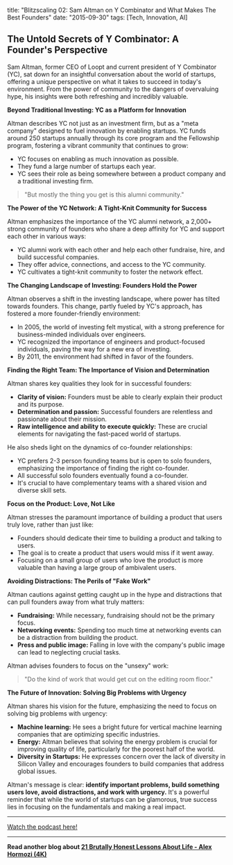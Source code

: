 

title: "Blitzscaling 02: Sam Altman on Y Combinator and What Makes The Best Founders"
date: "2015-09-30"
tags: [Tech, Innovation, AI]


## The Untold Secrets of Y Combinator: A Founder's Perspective

Sam Altman, former CEO of Loopt and current president of Y Combinator (YC), sat down for an insightful conversation about the world of startups, offering a unique perspective on what it takes to succeed in today's environment. From the power of community to the dangers of overvaluing hype, his insights were both refreshing and incredibly valuable.

**Beyond Traditional Investing: YC as a Platform for Innovation**

Altman describes YC not just as an investment firm, but as a "meta company" designed to fuel innovation by enabling startups. YC funds around 250 startups annually through its core program and the Fellowship program, fostering a vibrant community that continues to grow:

* YC focuses on enabling as much innovation as possible.
* They fund a large number of startups each year.
* YC sees their role as being somewhere between a product company and a traditional investing firm.

> "But mostly the thing you get is this alumni community."

**The Power of the YC Network: A Tight-Knit Community for Success**

Altman emphasizes the importance of the YC alumni network, a 2,000+ strong community of founders who share a deep affinity for YC and support each other in various ways: 

* YC alumni work with each other and help each other fundraise, hire, and build successful companies.
* They offer advice, connections, and access to the YC community.
* YC cultivates a tight-knit community to foster the network effect.

**The Changing Landscape of Investing: Founders Hold the Power**

Altman observes a shift in the investing landscape, where power has tilted towards founders. This change, partly fueled by YC's approach, has fostered a more founder-friendly environment:

* In 2005, the world of investing felt mystical, with a strong preference for business-minded individuals over engineers. 
* YC recognized the importance of engineers and product-focused individuals, paving the way for a new era of investing. 
* By 2011, the environment had shifted in favor of the founders.

**Finding the Right Team: The Importance of Vision and Determination**

Altman shares key qualities they look for in successful founders:

* **Clarity of vision:** Founders must be able to clearly explain their product and its purpose. 
* **Determination and passion:** Successful founders are relentless and passionate about their mission.
* **Raw intelligence and ability to execute quickly:**  These are crucial elements for navigating the fast-paced world of startups.

He also sheds light on the dynamics of co-founder relationships:

* YC prefers 2-3 person founding teams but is open to solo founders, emphasizing the importance of finding the right co-founder. 
* All successful solo founders eventually found a co-founder.
* It's crucial to have complementary teams with a shared vision and diverse skill sets.

**Focus on the Product: Love, Not Like**

Altman stresses the paramount importance of building a product that users truly love, rather than just like:

* Founders should dedicate their time to building a product and talking to users.
* The goal is to create a product that users would miss if it went away.
* Focusing on a small group of users who love the product is more valuable than having a large group of ambivalent users.

**Avoiding Distractions: The Perils of "Fake Work"**

Altman cautions against getting caught up in the hype and distractions that can pull founders away from what truly matters:

* **Fundraising:** While necessary, fundraising should not be the primary focus.
* **Networking events:** Spending too much time at networking events can be a distraction from building the product.
* **Press and public image:** Falling in love with the company's public image can lead to neglecting crucial tasks.

Altman advises founders to focus on the "unsexy" work:

> "Do the kind of work that would get cut on the editing room floor."

**The Future of Innovation: Solving Big Problems with Urgency**

Altman shares his vision for the future, emphasizing the need to focus on solving big problems with urgency:

* **Machine learning:** He sees a bright future for vertical machine learning companies that are optimizing specific industries.
* **Energy:** Altman believes that solving the energy problem is crucial for improving quality of life, particularly for the poorest half of the world. 
* **Diversity in Startups:** He expresses concern over the lack of diversity in Silicon Valley and encourages founders to build companies that address global issues.

Altman's message is clear: **identify important problems, build something users love, avoid distractions, and work with urgency.** It's a powerful reminder that while the world of startups can be glamorous, true success lies in focusing on the fundamentals and making a real impact.

---

<a href="https://youtube.com/watch?v=CxKXJWf-WMg" target="_blank">Watch the podcast here!</a>


---

**Read another blog about [21 Brutally Honest Lessons About Life - Alex Hormozi (4K)](./20240129-alexhormozi-chriswilliamson)**
